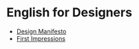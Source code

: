# English for Designers

- [Design Manifesto](01-design-manifesto) 
- [First Impressions](02-first-impressions)
  
